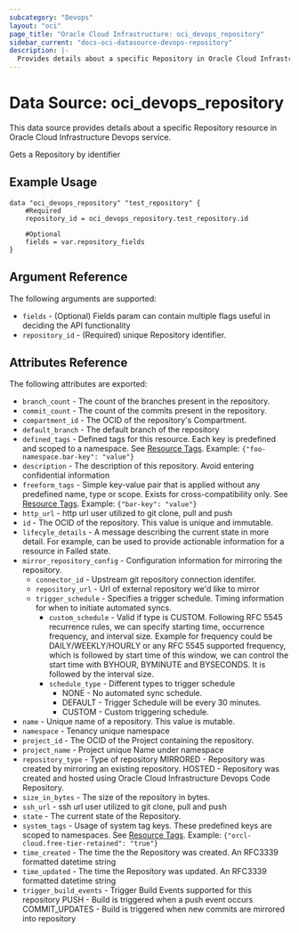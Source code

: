 ```yaml
---
subcategory: "Devops"
layout: "oci"
page_title: "Oracle Cloud Infrastructure: oci_devops_repository"
sidebar_current: "docs-oci-datasource-devops-repository"
description: |-
  Provides details about a specific Repository in Oracle Cloud Infrastructure Devops service
---
```


# Data Source: oci_devops_repository
This data source provides details about a specific Repository resource in Oracle Cloud Infrastructure Devops service.

Gets a Repository by identifier

## Example Usage

```hcl
data "oci_devops_repository" "test_repository" {
	#Required
	repository_id = oci_devops_repository.test_repository.id

	#Optional
	fields = var.repository_fields
}
```

## Argument Reference

The following arguments are supported:

* `fields` - (Optional) Fields param can contain multiple flags useful in deciding the API functionality
* `repository_id` - (Required) unique Repository identifier.


## Attributes Reference

The following attributes are exported:

* `branch_count` - The count of the branches present in the repository.
* `commit_count` - The count of the commits present in the repository.
* `compartment_id` - The OCID of the repository's Compartment.
* `default_branch` - The default branch of the repository
* `defined_tags` - Defined tags for this resource. Each key is predefined and scoped to a namespace. See [Resource Tags](https://docs.cloud.oracle.com/iaas/Content/General/Concepts/resourcetags.htm). Example: `{"foo-namespace.bar-key": "value"}`
* `description` - The description of this repository. Avoid entering confidential information
* `freeform_tags` - Simple key-value pair that is applied without any predefined name, type or scope. Exists for cross-compatibility only.  See [Resource Tags](https://docs.cloud.oracle.com/iaas/Content/General/Concepts/resourcetags.htm). Example: `{"bar-key": "value"}`
* `http_url` - http url user utilized to git clone, pull and push
* `id` - The OCID of the repository. This value is unique and immutable.
* `lifecyle_details` - A message describing the current state in more detail. For example, can be used to provide actionable information for a resource in Failed state.
* `mirror_repository_config` - Configuration information for mirroring the repository.
	* `connector_id` - Upstream git repository connection identifer.
	* `repository_url` - Url of external repository we'd like to mirror
	* `trigger_schedule` - Specifies a trigger schedule. Timing information for when to initiate automated syncs.
		* `custom_schedule` - Valid if type is CUSTOM. Following RFC 5545 recurrence rules, we can specify starting time, occurrence frequency, and interval size. Example for frequency could be DAILY/WEEKLY/HOURLY or any RFC 5545 supported frequency, which is followed by start time of this window, we can control the start time with BYHOUR, BYMINUTE and BYSECONDS. It is followed by the interval size. 
		* `schedule_type` - Different types to trigger schedule
			* NONE - No automated sync schedule.
			* DEFAULT - Trigger Schedule will be every 30 minutes.
			* CUSTOM - Custom triggering schedule. 
* `name` - Unique name of a repository. This value is mutable.
* `namespace` - Tenancy unique namespace
* `project_id` - The OCID of the Project containing the repository.
* `project_name` - Project unique Name under namespace
* `repository_type` - Type of repository MIRRORED - Repository was created by mirroring an existing repository. HOSTED - Repository was created and hosted using Oracle Cloud Infrastructure Devops Code Repository. 
* `size_in_bytes` - The size of the repository in bytes.
* `ssh_url` - ssh url user utilized to git clone, pull and push
* `state` - The current state of the Repository.
* `system_tags` - Usage of system tag keys. These predefined keys are scoped to namespaces. See [Resource Tags](https://docs.cloud.oracle.com/iaas/Content/General/Concepts/resourcetags.htm). Example: `{"orcl-cloud.free-tier-retained": "true"}`
* `time_created` - The time the the Repository was created. An RFC3339 formatted datetime string
* `time_updated` - The time the Repository was updated. An RFC3339 formatted datetime string
* `trigger_build_events` - Trigger Build Events supported for this repository PUSH - Build is triggered when a push event occurs COMMIT_UPDATES - Build is triggered when new commits are mirrored into repository 

